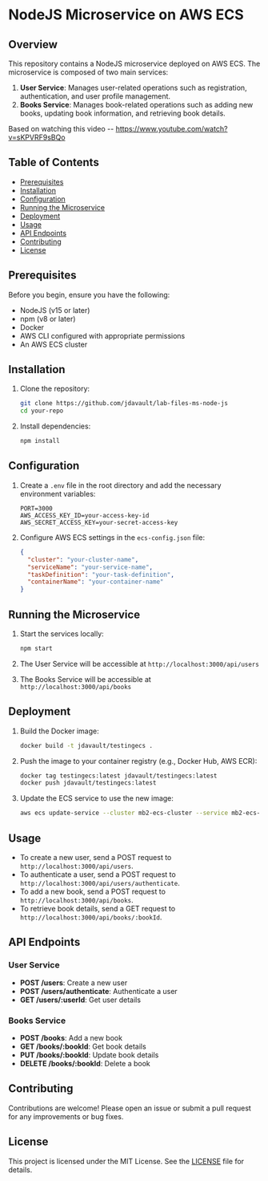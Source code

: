 <!-- @format -->

# NodeJS Microservice on AWS ECS

## Overview

This repository contains a NodeJS microservice deployed on AWS ECS. The microservice is composed of two main services:

1. **User Service**: Manages user-related operations such as registration, authentication, and user profile management.
2. **Books Service**: Manages book-related operations such as adding new books, updating book information, and retrieving book details.

Based on watching this video -- https://www.youtube.com/watch?v=sKPVRF9sBQo

## Table of Contents

- [Prerequisites](#prerequisites)
- [Installation](#installation)
- [Configuration](#configuration)
- [Running the Microservice](#running-the-microservice)
- [Deployment](#deployment)
- [Usage](#usage)
- [API Endpoints](#api-endpoints)
- [Contributing](#contributing)
- [License](#license)

## Prerequisites

Before you begin, ensure you have the following:

- NodeJS (v15 or later)
- npm (v8 or later)
- Docker
- AWS CLI configured with appropriate permissions
- An AWS ECS cluster

## Installation

1. Clone the repository:

   ```sh
   git clone https://github.com/jdavault/lab-files-ms-node-js
   cd your-repo
   ```

2. Install dependencies:

   ```sh
   npm install
   ```

## Configuration

1. Create a `.env` file in the root directory and add the necessary environment variables:

   ```env
   PORT=3000
   AWS_ACCESS_KEY_ID=your-access-key-id
   AWS_SECRET_ACCESS_KEY=your-secret-access-key
   ```

2. Configure AWS ECS settings in the `ecs-config.json` file:

   ```json
   {
     "cluster": "your-cluster-name",
     "serviceName": "your-service-name",
     "taskDefinition": "your-task-definition",
     "containerName": "your-container-name"
   }
   ```

## Running the Microservice

1. Start the services locally:

   ```sh
   npm start
   ```

2. The User Service will be accessible at `http://localhost:3000/api/users`
3. The Books Service will be accessible at `http://localhost:3000/api/books`

## Deployment

1. Build the Docker image:

   ```sh
   docker build -t jdavault/testingecs .

   ```

2. Push the image to your container registry (e.g., Docker Hub, AWS ECR):

   ```sh
   docker tag testingecs:latest jdavault/testingecs:latest
   docker push jdavault/testingecs:latest
   ```

3. Update the ECS service to use the new image:

   ```sh
   aws ecs update-service --cluster mb2-ecs-cluster --service mb2-ecs-service --force-new-deployment
   ```

## Usage

- To create a new user, send a POST request to `http://localhost:3000/api/users`.
- To authenticate a user, send a POST request to `http://localhost:3000/api/users/authenticate`.
- To add a new book, send a POST request to `http://localhost:3000/api/books`.
- To retrieve book details, send a GET request to `http://localhost:3000/api/books/:bookId`.

## API Endpoints

### User Service

- **POST /users**: Create a new user
- **POST /users/authenticate**: Authenticate a user
- **GET /users/:userId**: Get user details

### Books Service

- **POST /books**: Add a new book
- **GET /books/:bookId**: Get book details
- **PUT /books/:bookId**: Update book details
- **DELETE /books/:bookId**: Delete a book

## Contributing

Contributions are welcome! Please open an issue or submit a pull request for any improvements or bug fixes.

## License

This project is licensed under the MIT License. See the [LICENSE](LICENSE) file for details.
